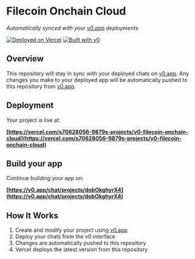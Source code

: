 # Filecoin Onchain Cloud

*Automatically synced with your [v0.app](https://v0.app) deployments*

[![Deployed on Vercel](https://img.shields.io/badge/Deployed%20on-Vercel-black?style=for-the-badge&logo=vercel)](https://vercel.com/s70628056-9879s-projects/v0-filecoin-onchain-cloud)
[![Built with v0](https://img.shields.io/badge/Built%20with-v0.app-black?style=for-the-badge)](https://v0.app/chat/projects/dobOkghyrX4)

## Overview

This repository will stay in sync with your deployed chats on [v0.app](https://v0.app).
Any changes you make to your deployed app will be automatically pushed to this repository from [v0.app](https://v0.app).

## Deployment

Your project is live at:

**[https://vercel.com/s70628056-9879s-projects/v0-filecoin-onchain-cloud](https://vercel.com/s70628056-9879s-projects/v0-filecoin-onchain-cloud)**

## Build your app

Continue building your app on:

**[https://v0.app/chat/projects/dobOkghyrX4](https://v0.app/chat/projects/dobOkghyrX4)**

## How It Works

1. Create and modify your project using [v0.app](https://v0.app)
2. Deploy your chats from the v0 interface
3. Changes are automatically pushed to this repository
4. Vercel deploys the latest version from this repository
